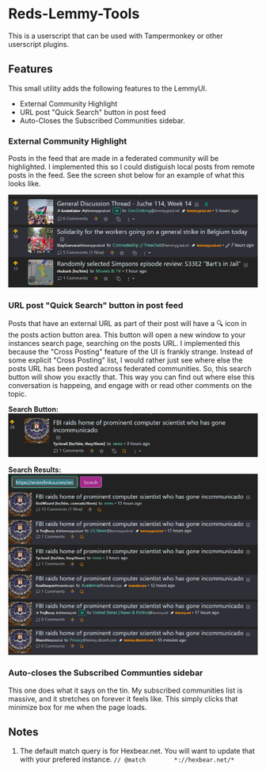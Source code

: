 # Reds-Lemmy-Tools

This is a userscript that can be used with Tampermonkey or other userscript plugins.

## Features

This small utility adds the following features to the LemmyUI.

- External Community Highlight
- URL post "Quick Search" button in post feed
- Auto-Closes the Subscribed Communities sidebar.

### External Community Highlight

Posts in the feed that are made in a federated community will be highlighted. I implemented this so I could distiguish local posts from remote posts in the feed. See the screen shot below for an example of what this looks like.

![An example screenshot that shows what the post highlighting looks like](assets/post-highlight-example.png)

### URL post "Quick Search" button in post feed

Posts that have an external URL as part of their post will have a 🔍 icon in the posts action button area. This button will open a new window to your instances search page, searching on the posts URL. I implemented this because the "Cross Posting" feature of the UI is frankly strange. Instead of some explicit "Cross Posting" list, I would rather just see where else the posts URL has been posted across federated communities. So, this search button will show you exactly that. This way you can find out where else this conversation is happeing, and engage with or read other comments on the topic.

**Search Button:**  
![An example post with the search button](assets/search-icon-example.png)

**Search Results:**  
![The results of the search page after you've clicked the search button](assets/url-search-results.png)

### Auto-closes the Subscribed Communties sidebar

This one does what it says on the tin. My subscribed communities list is massive, and it stretches on forever it feels like. This simply clicks that minimize box for me when the page loads.

## Notes

1. The default match query is for Hexbear.net. You will want to update that with your prefered instance. `// @match        *://hexbear.net/*`
